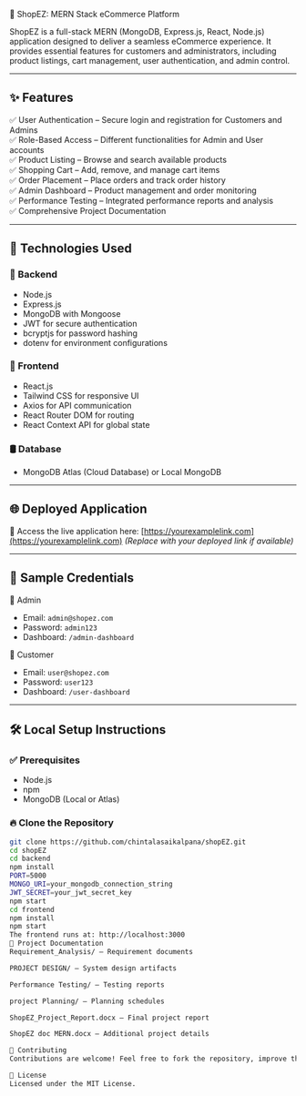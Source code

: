 🛒 ShopEZ: MERN Stack eCommerce Platform

ShopEZ is a full-stack MERN (MongoDB, Express.js, React, Node.js) application designed to deliver a seamless eCommerce experience. It provides essential features for customers and administrators, including product listings, cart management, user authentication, and admin control.

---

## ✨ Features

✅ User Authentication – Secure login and registration for Customers and Admins  
✅ Role-Based Access – Different functionalities for Admin and User accounts  
✅ Product Listing – Browse and search available products  
✅ Shopping Cart – Add, remove, and manage cart items  
✅ Order Placement – Place orders and track order history  
✅ Admin Dashboard – Product management and order monitoring  
✅ Performance Testing – Integrated performance reports and analysis  
✅ Comprehensive Project Documentation  

---

## 🚀 Technologies Used

### 🔧 Backend  
- Node.js  
- Express.js  
- MongoDB with Mongoose  
- JWT for secure authentication  
- bcryptjs for password hashing  
- dotenv for environment configurations  

### 🎨 Frontend  
- React.js  
- Tailwind CSS for responsive UI  
- Axios for API communication  
- React Router DOM for routing  
- React Context API for global state  

### 🛢️ Database  
- MongoDB Atlas (Cloud Database) or Local MongoDB  

---

## 🌐 Deployed Application

🔗 Access the live application here: [https://yourexamplelink.com](https://yourexamplelink.com) *(Replace with your deployed link if available)*  

---

## 🔑 Sample Credentials

👑 Admin  
- Email: `admin@shopez.com`  
- Password: `admin123`  
- Dashboard: `/admin-dashboard`  

👤 Customer  
- Email: `user@shopez.com`  
- Password: `user123`  
- Dashboard: `/user-dashboard`  

---

## 🛠️ Local Setup Instructions

### ✅ Prerequisites  
- Node.js  
- npm  
- MongoDB (Local or Atlas)  

### 🔥 Clone the Repository  

```bash
git clone https://github.com/chintalasaikalpana/shopEZ.git
cd shopEZ
cd backend
npm install
PORT=5000
MONGO_URI=your_mongodb_connection_string
JWT_SECRET=your_jwt_secret_key
npm start
cd frontend
npm install
npm start
The frontend runs at: http://localhost:3000
📄 Project Documentation
Requirement_Analysis/ – Requirement documents

PROJECT DESIGN/ – System design artifacts

Performance Testing/ – Testing reports

project Planning/ – Planning schedules

ShopEZ_Project_Report.docx – Final project report

ShopEZ doc MERN.docx – Additional project details

🤝 Contributing
Contributions are welcome! Feel free to fork the repository, improve the project, and submit a pull request.

📝 License
Licensed under the MIT License.
